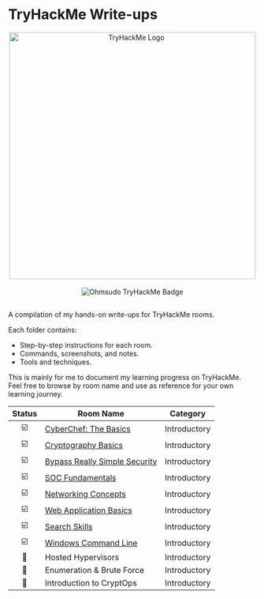 # TryHackMe Write-ups

<p align="center">
  <img src="https://assets.tryhackme.com/img/logo/tryhackme_logo_full.svg" alt="TryHackMe Logo" width="500"/><br><br>
  <img src="https://tryhackme-badges.s3.amazonaws.com/ohmsudo.png?update=0" alt="Ohmsudo TryHackMe Badge" />
</p>

##
A compilation of my hands-on write-ups for TryHackMe rooms.

Each folder contains:
- Step-by-step instructions for each room.
- Commands, screenshots, and notes.
- Tools and techniques.

This is mainly for me to document my learning progress on TryHackMe. Feel free to browse by room name and use as reference for your own learning journey.

| Status       | Room Name           | Category        |
|:------------:|---------------------|-----------------|
| ☑️  | <a href="https://github.com/Ohm-sudo/tryhackme-write-ups/blob/main/Introductory/CyberChef%3A%20The%20Basics.md">CyberChef: The Basics</a> | Introductory |
| ☑️ | <a href="https://github.com/Ohm-sudo/tryhackme-write-ups/blob/main/Introductory/Cryptography%20Basics.md">Cryptography Basics</a>  | Introductory |
| ☑️ | <a href="https://github.com/Ohm-sudo/tryhackme-write-ups/blob/main/Introductory/Bypass%20Really%20Simple%20Security.md">Bypass Really Simple Security</a>  |  Introductory  |
| ☑️ | <a href="https://github.com/Ohm-sudo/tryhackme-write-ups/blob/main/Introductory/SOC%20Fundamentals.md">SOC Fundamentals</a>  |  Introductory  |
| ☑️ | <a href="https://github.com/Ohm-sudo/tryhackme-write-ups/blob/main/Introductory/Networking%20Concepts.md">Networking Concepts</a>  |  Introductory  |
| ☑️ | <a href="https://github.com/Ohm-sudo/tryhackme-write-ups/blob/main/Introductory/Web%20Application%20Basics.md">Web Application Basics</a> | Introductory |
| ☑️ | <a href="https://github.com/Ohm-sudo/tryhackme-write-ups/blob/main/Introductory/Search%20Skills.md">Search Skills</a> | Introductory |
| ☑️ | <a href="https://github.com/Ohm-sudo/tryhackme-write-ups/blob/main/Introductory/Windows%20Command%20Line.md">Windows Command Line</a> | Introductory |
| 🔄 | Hosted Hypervisors | Introductory |
| 🔄 | Enumeration & Brute Force | Introductory |
| 🔄 | Introduction to CryptOps | Introductory |
